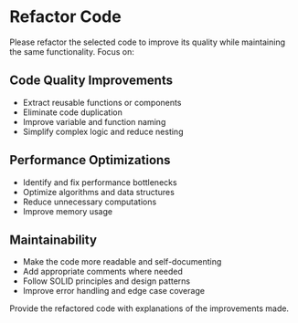 # Refactor Code

Please refactor the selected code to improve its quality while maintaining the
same functionality. Focus on:

## Code Quality Improvements

- Extract reusable functions or components
- Eliminate code duplication
- Improve variable and function naming
- Simplify complex logic and reduce nesting

## Performance Optimizations

- Identify and fix performance bottlenecks
- Optimize algorithms and data structures
- Reduce unnecessary computations
- Improve memory usage

## Maintainability

- Make the code more readable and self-documenting
- Add appropriate comments where needed
- Follow SOLID principles and design patterns
- Improve error handling and edge case coverage

Provide the refactored code with explanations of the improvements made.
